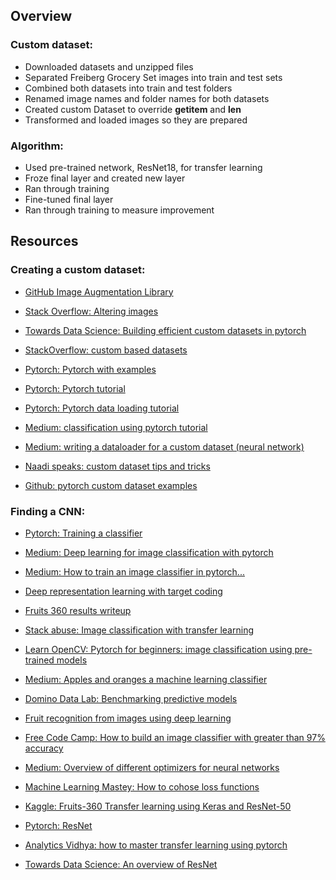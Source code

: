 
## Overview 
### Custom dataset: 
- Downloaded datasets and unzipped files
- Separated Freiberg Grocery Set images into train and test sets  
- Combined both datasets into train and test folders 
- Renamed image names and folder names for both datasets
- Created custom Dataset to override __getitem__ and __len__
- Transformed and loaded images so they are prepared

### Algorithm: 
- Used pre-trained network, ResNet18, for transfer learning
- Froze final layer and created new layer
- Ran through training 
- Fine-tuned final layer
- Ran through training to measure improvement



## Resources 


### Creating a custom dataset:
- [GitHub Image Augmentation Library](https://github.com/aleju/imgaug)

- [Stack Overflow: Altering images](https://stackoverflow.com/questions/41625252/altering-trained-images-to-train-neural-network)

- [Towards Data Science: Building efficient custom datasets in pytorch](https://towardsdatascience.com/building-efficient-custom-datasets-in-pytorch-2563b946fd9f)

- [StackOverflow: custom based datasets](https://stackoverflow.com/questions/51577282/how-do-i-load-custom-image-based-datasets-into-pytorch-for-use-with-a-cnn)
- [Pytorch: Pytorch with examples](https://pytorch.org/tutorials/beginner/pytorch_with_examples.html)

- [Pytorch: Pytorch tutorial](https://pytorch.org/tutorials/beginner/blitz/cifar10_tutorial.html)

- [Pytorch: Pytorch data loading tutorial](https://pytorch.org/tutorials/beginner/data_loading_tutorial.html)

- [Medium: classification using pytorch tutorial](https://medium.com/@uijaz59/dog-breed-classification-using-pytorch-207cf27c2031)

- [Medium: writing a dataloader for a custom dataset (neural network)](https://medium.com/analytics-vidhya/writing-a-custom-dataloader-for-a-simple-neural-network-in-pytorch-a310bea680af)

- [Naadi speaks: custom dataset tips and tricks](https://naadispeaks.wordpress.com/2019/10/08/pytorch-custom-dataset-tips-and-tricks/)

- [Github: pytorch custom dataset examples](https://github.com/utkuozbulak/pytorch-custom-dataset-examples/blob/master/README.md)

### Finding a CNN:

- [Pytorch: Training a classifier](https://pytorch.org/tutorials/beginner/blitz/cifar10_tutorial.html) 

- [Medium: Deep learning for image classification with pytorch](https://towardsdatascience.com/convolutional-neural-network-for-image-classification-with-implementation-on-python-using-pytorch-7b88342c9ca9)

- [Medium: How to train an image classifier in pytorch...](https://towardsdatascience.com/how-to-train-an-image-classifier-in-pytorch-and-use-it-to-perform-basic-inference-on-single-images-99465a1e9bf5)

- [Deep representation learning with target coding](http://personal.ie.cuhk.edu.hk/~ccloy/project_target_code/index.html)

- [Fruits 360 results writeup](https://github.com/Horea94/Fruit-Images-Dataset/tree/master/papers)

- [Stack abuse: Image classification with transfer learning](https://stackabuse.com/image-classification-with-transfer-learning-and-pytorch/) 

- [Learn OpenCV: Pytorch for beginners: image classification using pre-trained models](https://www.learnopencv.com/pytorch-for-beginners-image-classification-using-pre-trained-models/) 

- [Medium: Apples and oranges a machine learning classifier](https://medium.com/modeldepot/apples-oranges-a-machine-learning-classifier-baf549451502)

- [Domino Data Lab: Benchmarking predictive models](https://blog.dominodatalab.com/benchmarking-predictive-models/)

- [Fruit recognition from images using deep learning](https://www.researchgate.net/publication/321475443_Fruit_recognition_from_images_using_deep_learning)

- [Free Code Camp: How to build an image classifier with greater than 97% accuracy](https://www.freecodecamp.org/news/how-to-build-the-best-image-classifier-3c72010b3d55/)

- [Medium: Overview of different optimizers for neural networks](https://www.freecodecamp.org/news/how-to-build-the-best-image-classifier-3c72010b3d55/)

- [Machine Learning Mastey: How to cohose loss functions](https://www.freecodecamp.org/news/how-to-build-the-best-image-classifier-3c72010b3d55/)

- [Kaggle: Fruits-360 Transfer learning using Keras and ResNet-50](https://www.kaggle.com/amadeus1996/fruits-360-transfer-learning-using-keras)

- [Pytorch: ResNet](https://pytorch.org/hub/pytorch_vision_resnet/)

- [Analytics Vidhya: how to master transfer learning using pytorch](https://www.analyticsvidhya.com/blog/2019/10/how-to-master-transfer-learning-using-pytorch/?utm_source=blog&utm_medium=transfer-learning-the-art-of-fine-tuning-a-pre-trained-model)

- [Towards Data Science: An overview of ResNet](https://towardsdatascience.com/an-overview-of-resnet-and-its-variants-5281e2f56035) 
